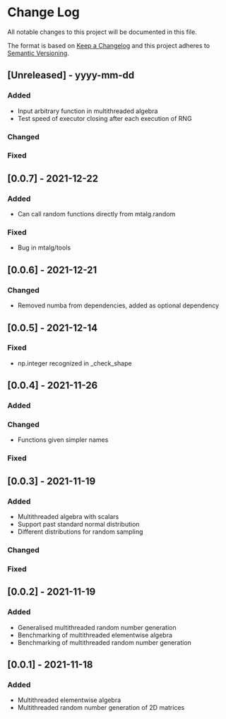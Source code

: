 # Change Log
All notable changes to this project will be documented in this file.
 
The format is based on [Keep a Changelog](http://keepachangelog.com/)
and this project adheres to [Semantic Versioning](http://semver.org/).

## [Unreleased] - yyyy-mm-dd
 
### Added
- Input arbitrary function in multithreaded algebra
- Test speed of executor closing after each execution of RNG
 
### Changed
 
### Fixed

## [0.0.7] - 2021-12-22
 
### Added
- Can call random functions directly from mtalg.random
 
### Fixed
- Bug in mtalg/tools

## [0.0.6] - 2021-12-21

### Changed
- Removed numba from dependencies, added as optional dependency

## [0.0.5] - 2021-12-14

### Fixed
- np.integer recognized in _check_shape

## [0.0.4] - 2021-11-26

### Added
 
### Changed
- Functions given simpler names
 
### Fixed

## [0.0.3] - 2021-11-19

### Added
- Multithreaded algebra with scalars
- Support past standard normal distribution
- Different distributions for random sampling
 
### Changed
 
### Fixed

## [0.0.2] - 2021-11-19
   
### Added
 
- Generalised multithreaded random number generation
- Benchmarking of multithreaded elementwise algebra
- Benchmarking of multithreaded random number generation 
 
 
## [0.0.1] - 2021-11-18
   
### Added
 
- Multithreaded elementwise algebra
- Multithreaded random number generation of 2D matrices
